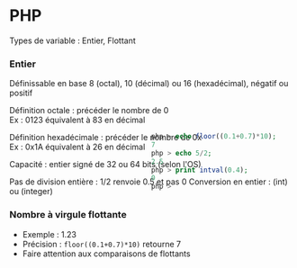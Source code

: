 # PHP
Types de variable : Entier, Flottant

<div grid="~ cols-2 gap-2" m="-t-2">
    <div>
        <h3>Entier</h3>
        <p> Définissable en base 8 (octal), 10 (décimal) ou 16 (hexadécimal), négatif ou positif</p>
        <p>Définition octale : précéder le nombre de 0
        <br/>Ex : 0123 équivalent à 83 en décimal</p>
        <p>Définition hexadécimale : précéder le nombre de 0x
        <br/>Ex : 0x1A équivalent à 26 en décimal</p>
        <p>Capacité : entier signé de 32 ou 64 bits (selon l'OS)</p>
        <p>Pas de division entière  : 1/2 renvoie 0.5 et pas 0
        Conversion en entier : (int) ou (integer)</p>
    </div>
    <div>
        <h3>Nombre à virgule flottante</h3>
        <ul>
            <li>Exemple : 1.23</li>
            <li>Précision : <code class="language-php">floor((0.1+0.7)*10)</code> retourne 7</li>
            <li>Faire attention aux comparaisons de flottants</li>
        </ul> 
    </div>
</div>


<div style="position: absolute; top: 300px; right: 80px; width: 400px;">

```php
php > echo floor((0.1+0.7)*10);
7
php > echo 5/2;
2.5
php > print intval(0.4);
0
php >
```

</div>